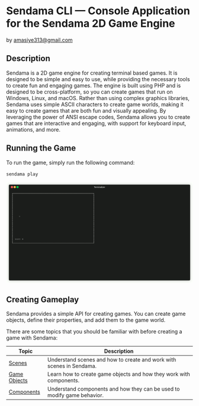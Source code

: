 # Sendama CLI &mdash; Console Application for the Sendama 2D Game Engine
by amasiye313@gmail.com

## Description

Sendama is a 2D game engine for creating terminal based games. It is designed to be simple and easy to use, while
providing the necessary tools to create fun and engaging games. The engine is built using PHP and is designed to be
cross-platform, so you can create games that run on Windows, Linux, and macOS. Rather than using complex graphics
libraries, Sendama uses simple ASCII characters to create game worlds, making it easy to create games that are both
fun and visually appealing. By leveraging the power of ANSI escape codes, Sendama allows you to create games that are
interactive and engaging, with support for keyboard input, animations, and more.

## Running the Game

To run the game, simply run the following command:
```bash
sendama play
```

![Screenshot](docs/screenshot.gif)

## Creating Gameplay

Sendama provides a simple API for creating games. You can create game objects, define their properties, and add them to 
the game world.

There are some topics that you should be familiar with before creating a game with Sendama:

| Topic                    | Description                                                             |
|--------------------------|-------------------------------------------------------------------------|
| [Scenes](docs/scenes.md) | Understand scenes and how to create and work with scenes in Sendama.    |
| [Game Objects](docs/game-objects.md) | Learn how to create game objects and how they work with components.     |
| [Components](docs/components.md) | Understand components and how they can be used to modify game behavior. |